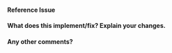<!--
Thanks for contributing a pull request! Please ensure you have taken a look at
the contribution guidelines: https://github.com/paris-saclay-cds/ramp-board/blob/master/CONTRIBUTING.md#contributing-pull-requests
-->
#### Reference Issue
<!-- Example: Fixes #1234 -->


#### What does this implement/fix? Explain your changes.


#### Any other comments?


<!--
Please be aware that we are a loose team of volunteers so patience is
necessary; assistance handling other issues is very welcome. We value
all user contributions, no matter how minor they are. If we are slow to
review, either the pull request needs some benchmarking, tinkering,
convincing, etc. or more likely the reviewers are simply busy. In either
case, we ask for your understanding during the review process.

Thanks for contributing!
-->

